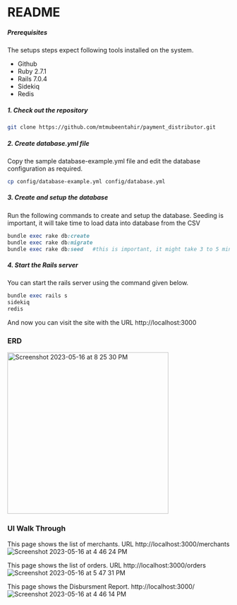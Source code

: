 # README

##### Prerequisites

The setups steps expect following tools installed on the system.

- Github
- Ruby 2.7.1
- Rails 7.0.4
- Sidekiq
- Redis

##### 1. Check out the repository

```bash
git clone https://github.com/mtmubeentahir/payment_distributor.git
```

##### 2. Create database.yml file

Copy the sample database-example.yml file and edit the database configuration as required.

```bash
cp config/database-example.yml config/database.yml
```

##### 3. Create and setup the database

Run the following commands to create and setup the database.
Seeding is important, it will take time to load data into database from the CSV

```ruby
bundle exec rake db:create
bundle exec rake db:migrate
bundle exec rake db:seed   #this is important, it might take 3 to 5 minutes while processing the CSV
```

##### 4. Start the Rails server

You can start the rails server using the command given below.

```ruby
bundle exec rails s
sidekiq
redis
```

And now you can visit the site with the URL http://localhost:3000


### ERD
<img width="365" alt="Screenshot 2023-05-16 at 8 25 30 PM" src="https://github.com/mtmubeentahir/payment_distributor/assets/20140757/6747289d-51e7-41ef-bedd-9687dc91a94f">





### UI Walk Through
This page shows the list of merchants. URL http://localhost:3000/merchants
![Screenshot 2023-05-16 at 4 46 24 PM](https://github.com/mtmubeentahir/payment_distributor/assets/20140757/76844fdb-645a-4214-acf5-40a742f85323)

This page shows the list of orders. URL http://localhost:3000/orders
![Screenshot 2023-05-16 at 5 47 31 PM](https://github.com/mtmubeentahir/payment_distributor/assets/20140757/a4f297f8-3605-4c47-bf3b-2fc8388e017f)


This page shows the Disbursment Report. http://localhost:3000/
![Screenshot 2023-05-16 at 4 46 14 PM](https://github.com/mtmubeentahir/payment_distributor/assets/20140757/808ebb6c-387c-4dbd-86ea-81ead3142b13)





